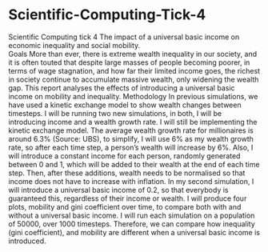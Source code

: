 # Scientific-Computing-Tick-4
Scientific Computing tick 4
The impact of a universal basic income on economic inequality and social mobility.  
Goals
More than ever, there is extreme wealth inequality in our society, and it is often touted that despite large masses of people becoming poorer, in terms of wage stagnation, and how far their limited income goes, the richest in society continue to accumulate massive wealth, only widening the wealth gap. This report analyses the effects of introducing a universal basic income on mobility and inequality.
Methodology
In previous simulations, we have used a kinetic exchange model to show wealth changes between timesteps. I will be running two new simulations, in both, I will be introducing income and a wealth growth rate. I will still be implementing the kinetic exchange model. The average wealth growth rate for millionaires is around 6.3% (Source: UBS), to simplify, I will use 6% as my wealth growth rate, so after each time step, a person’s wealth will increase by 6%. Also, I will introduce a constant income for each person, randomly generated between 0 and 1, which will be added to their wealth at the end of each time step. Then, after these additions, wealth needs to be normalised so that income does not have to increase with inflation. In my second simulation, I will introduce a universal basic income of 0.2, so that everybody is guaranteed this, regardless of their income or wealth. I will produce four plots, mobility and gini coefficient over time, to compare both with and without a universal basic income. I will run each simulation on a population of 50000, over 1000 timesteps. Therefore, we can compare how inequality (gini coefficient), and mobility are different when a universal basic income is introduced.
